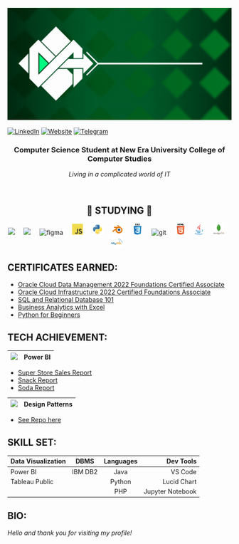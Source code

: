 ![MasterHead](https://github.com/VemAiensi/VemAiensi/blob/main/Assets/GitHub%20Banner.gif)

<p align="left">
    <a href="https://www.linkedin.com/in/vem-aiensi-a-marasigan-869027258/">
        <img src="https://img.shields.io/badge/linkedin-%230077B5.svg?style=for-the-badge&logo=linkedin&logoColor=white" alt="LinkedIn"></a>
    <a href="mailto: vem.aiensi@gmail.com">
        <img src="https://img.shields.io/badge/Gmail-D14836?style=for-the-badge&logo=gmail&logoColor=white" alt="Website"></a>
    <a href="https://t.me/Vinc3203">
        <img src="https://img.shields.io/badge/Telegram-2CA5E0?style=for-the-badge&logo=telegram&logoColor=white" alt="Telegram"></a>
</p>

<h3 align="center">Computer Science Student at New Era University College of Computer Studies</h3>
<p align="center"><i>Living in a complicated world of IT</i></p>

<br>


<h2 align="Center">📖 STUDYING 📖</h2>

<p align="center" >
  <img src="https://img.icons8.com/?size=100&id=Ny0t2MYrJ70p&format=png&color=000000" width="5%"/> &nbsp &nbsp
  <img src="https://img.icons8.com/?size=100&id=9Kvi1p1F0tUo&format=png&color=000000"  width="5%"/> &nbsp &nbsp
  <img src="https://www.vectorlogo.zone/logos/figma/figma-icon.svg" alt="figma" width="5%"/> &nbsp &nbsp
  <img src="https://raw.githubusercontent.com/devicons/devicon/master/icons/javascript/javascript-original.svg" alt="javascript" width="5%"/>   &nbsp &nbsp
  <img src="https://raw.githubusercontent.com/devicons/devicon/master/icons/python/python-original.svg" alt="python" width="5%"/>   &nbsp &nbsp
  <img src="https://github.com/VemAiensi/VemAiensi/blob/main/Assets/blender_icon_64x64.png" alt="blender" width="5%"/> &nbsp &nbsp
  <img src="https://raw.githubusercontent.com/devicons/devicon/master/icons/css3/css3-original-wordmark.svg" alt="css3" width="5%"/> &nbsp &nbsp
  <img src="https://www.vectorlogo.zone/logos/git-scm/git-scm-icon.svg" alt="git" width="5%"/> &nbsp &nbsp
  <img src="https://raw.githubusercontent.com/devicons/devicon/master/icons/html5/html5-original-wordmark.svg" alt="html5" width="5%"/>&nbsp &nbsp
  <img src="https://raw.githubusercontent.com/devicons/devicon/master/icons/java/java-original.svg" alt="java" width="5%"/>  &nbsp &nbsp
  <img src="https://raw.githubusercontent.com/devicons/devicon/master/icons/mongodb/mongodb-original-wordmark.svg" alt="mongodb" width="5%"/>  &nbsp &nbsp
  <img src="https://raw.githubusercontent.com/devicons/devicon/master/icons/mysql/mysql-original-wordmark.svg" alt="mysql" width="5%"/>&nbsp &nbsp
</p>



## CERTIFICATES EARNED:

* [Oracle Cloud Data Management 2022 Foundations Certified Associate](https://catalog-education.oracle.com/pls/certview/sharebadge?id=9A7C6DC465649783402FD05DE8EF133AE9EAF50961B0F42AB159DA4CD077D7B3)
* [Oracle Cloud Infrastructure 2022 Certified Foundations Associate](https://catalog-education.oracle.com/pls/certview/sharebadge?id=F02DB10C92813FBF882F32E11E1E2FA934891415BD572E2082CE52C861492B60)
* [SQL and Relational Database 101](https://courses.cognitiveclass.ai/certificates/16fec48d0d16496ca59defe1e5b2c92b)
* [Business Analytics with Excel](https://simpli-web.app.link/e/G4wPXQ2M8Kb)
* [Python for  Beginners](https://simpli-web.app.link/e/EFWXnnkgEMb)


## TECH ACHIEVEMENT:
| <img src="https://img.icons8.com/?size=100&id=Ny0t2MYrJ70p&format=png&color=000000" width="15"/> | Power BI |
| --- | --- |

* [Super Store Sales Report](https://app.powerbi.com/view?r=eyJrIjoiMTNkMmJjZGItZWY4YS00YWUzLThmOGQtZGMyMTE2MWMzMzFlIiwidCI6ImE2NDgxYzM0LTU4MjItNDMyNy1iYjU5LWI5NDAyOTEzOTIxMyIsImMiOjEwfQ%3D%3D)
* [Snack Report](https://app.powerbi.com/view?r=eyJrIjoiMWQ0YmIzYjItNTYyZC00MDA2LTgxMWUtNWFjYmZjMTBiYTcxIiwidCI6ImE2NDgxYzM0LTU4MjItNDMyNy1iYjU5LWI5NDAyOTEzOTIxMyIsImMiOjEwfQ%3D%3D)
* [Soda Report](https://app.powerbi.com/view?r=eyJrIjoiYzIxM2EzZDctMzdiMy00OGRmLTg5NDItYjUxODVmMDVmZTFjIiwidCI6ImE2NDgxYzM0LTU4MjItNDMyNy1iYjU5LWI5NDAyOTEzOTIxMyIsImMiOjEwfQ%3D%3D&embedImagePlaceholder=true)

| <img src="https://img.icons8.com/?size=100&id=120409&format=png&color=000000" width="15"/> | Design Patterns
|---|---|
* [See Repo here](https://github.com/VemAiensi/Design-Patterns-Journey)

## SKILL SET:
| Data Visualization | DBMS | Languages | Dev Tools | 
| :--- | :---: | :---: | ---: |
|  Power BI | IBM DB2| Java | VS Code |
| Tableau Public | |  Python | Lucid Chart |
| | | PHP | Jupyter Notebook|



## BIO:

*Hello and thank you for visiting my profile!*



